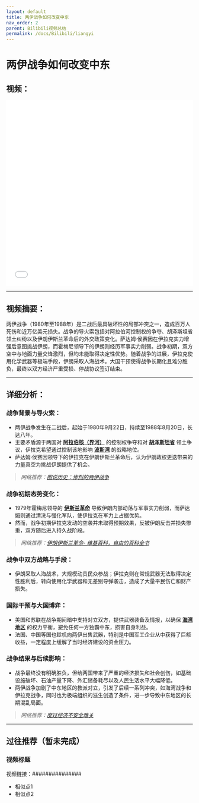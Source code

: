 ```yaml
---
layout: default
title: 两伊战争如何改变中东
nav_order: 2
parent: Bilibili视频总结
permalink: /docs/Bilibili/liangyi
---
```



# 两伊战争如何改变中东

## 视频：
<iframe src="//player.bilibili.com/player.html?aid=623717179&bvid=BV1PC411x7xR&cid=1448190984&page=1&high_quality=1"  width="100%" height="500" scrolling="no" border="0" frameborder="no" framespacing="0" allowfullscreen="true"> </iframe>

---

## 视频摘要：

两伊战争（1980年至1988年）是二战后最具破坏性的局部冲突之一，造成百万人死伤和近万亿美元损失。战争的导火索包括对阿拉伯河控制权的争夺、胡泽斯坦省领土纠纷以及伊朗伊斯兰革命后的外交政策变化。萨达姆·侯赛因在伊拉克实力增强后意图挑战伊朗，而霍梅尼领导下的伊朗则经历军事实力削弱。战争初期，双方空中与地面力量交锋激烈，但均未能取得决定性优势。随着战争的进展，伊拉克使用化学武器等极端手段，伊朗采取人海战术。大国干预使得战争长期化且难分胜负，最终以双方经济严重受损、停战协议签订结束。

---

## 详细分析：
### 战争背景与导火索：
- 两伊战争发生在二战后，起始于1980年9月22日，持续至1988年8月20日，长达八年。
- 主要矛盾源于两国对 **[阿拉伯核（界河）](https://zh.wikipedia.org/wiki/%E9%98%BF%E6%8B%89%E4%BC%8A%E6%A0%B8)** 的控制权争夺和对 **[胡泽斯坦省](https://zh.wikipedia.org/wiki/%E8%83%A1%E6%B3%BD%E6%96%AF%E5%9D%A6%E7%9C%81)** 领土争议，伊拉克希望通过控制该地影响 **[波斯湾](https://zh.wikipedia.org/wiki/%E6%B3%A2%E6%96%AF%E6%B5%B7)** 的战略地位。
- 萨达姆·侯赛因领导下的伊拉克在伊朗伊斯兰革命后，认为伊朗政权更迭带来的力量真空为挑战伊朗提供了机会。

> *网络推荐：[图说历史：惨烈的两伊战争](https://zhuanlan.zhihu.com/p/96578699)*


### 战争初期态势变化：
- 1979年霍梅尼领导的 **[伊斯兰革命](https://zh.wikipedia.org/wiki/%E9%98%BF%E6%8B%89%E4%BC%8A%E4%B8%A4%E4%BC%8A%E6%88%98%E4%BA%89)** 导致伊朗内部动荡与军事实力削弱，而萨达姆则通过清洗与强化军队，使伊拉克在军力上占据优势。
- 然而，战争初期伊拉克发动的空袭并未取得预期效果，反被伊朗反击并损失惨重，双方随后进入持久战阶段。

> *网络推荐：[伊朗伊斯兰革命- 维基百科，自由的百科全书](https://zh.wikipedia.org/wiki/%E4%BC%8A%E6%9C%97%E4%BC%8A%E6%96%AF%E8%98%AD%E9%9D%A9%E5%91%BD)*

### 战争中双方战略与手段：
- 伊朗采取人海战术，大规模动员民众参战；伊拉克则在常规武器无法取得决定性胜利后，转向使用化学武器和无差别导弹袭击，造成了大量平民伤亡和财产损失。


### 国际干预与大国博弈：
- 美国和苏联在战争期间暗中支持对立双方，提供武器装备及情报，以确保 **[海湾地区](https://zh.wikipedia.org/wiki/%E6%B5%B7%E6%B4%B2%E5%9C%B0%E5%8C%BA)** 的权力平衡，避免任何一方独霸中东，损害自身利益。
- 法国、中国等国也趁机向两伊出售武器，特别是中国军工企业从中获得了巨额收益，一定程度上缓解了当时经济建设的资金压力。


### 战争结果与后续影响：
- 战争最终没有明确胜负，但给两国带来了严重的经济损失和社会创伤，如基础设施破坏、石油产量下降、外汇储备耗尽以及人民生活水平大幅降低。
- 两伊战争加剧了中东地区的教派对立，引发了后续一系列冲突，如海湾战争和伊拉克战争，同时也为极端组织的滋生创造了条件，进一步导致中东地区的长期混乱局面。

> *网络推荐：[度过经济不安全难关](https://www.un.org/en/development/desa/policy/wess/wess_archive/2008wess_ch.pdf)*

---

## 过往推荐（暂未完成）

###  视频标题

视频链接：###############

- 相似点1
- 相似点2 